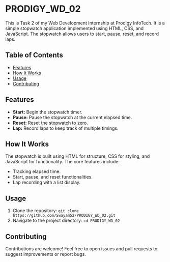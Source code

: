 # PRODIGY_WD_02

This is Task 2 of my Web Development Internship at Prodigy InfoTech. It is a simple stopwatch application implemented using HTML, CSS, and JavaScript. The stopwatch allows users to start, pause, reset, and record laps.

## Table of Contents

- [Features](#features)
- [How It Works](#how-it-works)
- [Usage](#usage)
- [Contributing](#contributing)

## Features

- **Start:** Begin the stopwatch timer.
- **Pause:** Pause the stopwatch at the current elapsed time.
- **Reset:** Reset the stopwatch to zero.
- **Lap:** Record laps to keep track of multiple timings.

## How It Works

The stopwatch is built using HTML for structure, CSS for styling, and JavaScript for functionality. The core features include:
- Tracking elapsed time.
- Start, pause, and reset functionalities.
- Lap recording with a list display.

## Usage

1. Clone the repository:  `git clone https://github.com/Swayam52/PRODIGY_WD_02.git`
2. Navigate to the project directory: `cd PRODIGY_WD_02`

## Contributing

Contributions are welcome! Feel free to open issues and pull requests to suggest improvements or report bugs.
